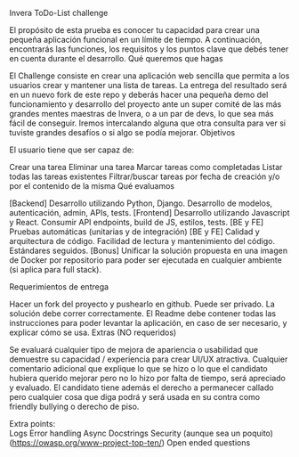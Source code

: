 Invera ToDo-List challenge

El propósito de esta prueba es conocer tu capacidad para crear una pequeña aplicación funcional en un límite de tiempo. A continuación, encontrarás las funciones, los requisitos y los puntos clave que debés tener en cuenta durante el desarrollo.
Qué queremos que hagas

El Challenge consiste en crear una aplicación web sencilla que permita a los usuarios crear y mantener una lista de tareas.
La entrega del resultado será en un nuevo fork de este repo y deberás hacer una pequeña demo del funcionamiento y desarrollo del proyecto ante un super comité de las más grandes mentes maestras de Invera, o a un par de devs, lo que sea más fácil de conseguir. Iremos intercalando alguna que otra consulta para ver si tuviste grandes desafíos o si algo se podía mejorar.
Objetivos

El usuario tiene que ser capaz de:

Crear una tarea
Eliminar una tarea
Marcar tareas como completadas
Listar todas las tareas existentes
Filtrar/buscar tareas por fecha de creación y/o por el contenido de la misma
Qué evaluamos

[Backend] Desarrollo utilizando Python, Django. Desarrollo de modelos, autenticación, admin, APIs, tests.
[Frontend] Desarrollo utilizando Javascript y React. Consumir API endpoints, build de JS, estilos, tests.
[BE y FE] Pruebas automáticas (unitarias y de integración)
[BE y FE] Calidad y arquitectura de código. Facilidad de lectura y mantenimiento del código. Estándares seguidos.
[Bonus] Unificar la solución propuesta en una imagen de Docker por repositorio para poder ser ejecutada en cualquier ambiente (si aplica para full stack).

Requerimientos de entrega

Hacer un fork del proyecto y pushearlo en github. Puede ser privado.
La solución debe correr correctamente. 
El Readme debe contener todas las instrucciones para poder levantar la aplicación, en caso de ser necesario, y explicar cómo se usa.
Extras (NO requeridos)

Se evaluará cualquier tipo de mejora de apariencia o usabilidad que demuestre su capacidad / experiencia para crear UI/UX atractiva.
Cualquier comentario adicional que explique lo que se hizo o lo que el candidato hubiera querido mejorar pero no lo hizo por falta de tiempo, será apreciado y evaluado.
El candidato tiene además el derecho a permanecer callado pero cualquier cosa que diga podrá y será usada en su contra como friendly bullying o derecho de piso.

Extra points:	
Logs
Error handling
Async
Docstrings
Security (aunque sea un poquito) (https://owasp.org/www-project-top-ten/)
Open ended questions
